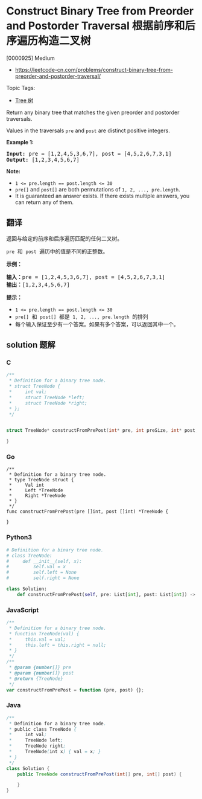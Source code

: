 # Construct Binary Tree from Preorder and Postorder Traversal 根据前序和后序遍历构造二叉树

[0000925] Medium

- https://leetcode-cn.com/problems/construct-binary-tree-from-preorder-and-postorder-traversal/

Topic Tags:

- [Tree 树](https://leetcode-cn.com/tag/tree/)

Return any binary tree that matches the given preorder and postorder traversals.

Values in the traversals `pre` and `post` are distinct positive integers.

**Example 1:**

<pre><strong>Input: </strong>pre = <span id="example-input-1-1">[1,2,4,5,3,6,7]</span>, post = <span id="example-input-1-2">[4,5,2,6,7,3,1]</span>
<strong>Output: </strong><span id="example-output-1">[1,2,3,4,5,6,7]</span>
</pre>

**Note:**

- `1 <= pre.length == post.length <= 30`
- `pre[]` and `post[]` are both permutations of `1, 2, ..., pre.length`.
- It is guaranteed an answer exists. If there exists multiple answers, you can return any of them.

## 翻译

返回与给定的前序和后序遍历匹配的任何二叉树。

`pre`  和  `post`  遍历中的值是不同的正整数。

**示例：**

<pre><strong>输入：</strong>pre = [1,2,4,5,3,6,7], post = [4,5,2,6,7,3,1]
<strong>输出：</strong>[1,2,3,4,5,6,7]
</pre>

**提示：**

- `1 <= pre.length == post.length <= 30`
- `pre[]`  和  `post[]`  都是  `1, 2, ..., pre.length`  的排列
- 每个输入保证至少有一个答案。如果有多个答案，可以返回其中一个。

## solution 题解

### C

```c
/**
 * Definition for a binary tree node.
 * struct TreeNode {
 *     int val;
 *     struct TreeNode *left;
 *     struct TreeNode *right;
 * };
 */


struct TreeNode* constructFromPrePost(int* pre, int preSize, int* post, int postSize){

}


```

### Go

```golang
/**
 * Definition for a binary tree node.
 * type TreeNode struct {
 *     Val int
 *     Left *TreeNode
 *     Right *TreeNode
 * }
 */
func constructFromPrePost(pre []int, post []int) *TreeNode {

}
```

### Python3

```python
# Definition for a binary tree node.
# class TreeNode:
#     def __init__(self, x):
#         self.val = x
#         self.left = None
#         self.right = None

class Solution:
    def constructFromPrePost(self, pre: List[int], post: List[int]) -> TreeNode:

```

### JavaScript

```javascript
/**
 * Definition for a binary tree node.
 * function TreeNode(val) {
 *     this.val = val;
 *     this.left = this.right = null;
 * }
 */
/**
 * @param {number[]} pre
 * @param {number[]} post
 * @return {TreeNode}
 */
var constructFromPrePost = function (pre, post) {};
```

### Java

```java
/**
 * Definition for a binary tree node.
 * public class TreeNode {
 *     int val;
 *     TreeNode left;
 *     TreeNode right;
 *     TreeNode(int x) { val = x; }
 * }
 */
class Solution {
    public TreeNode constructFromPrePost(int[] pre, int[] post) {

    }
}
```
